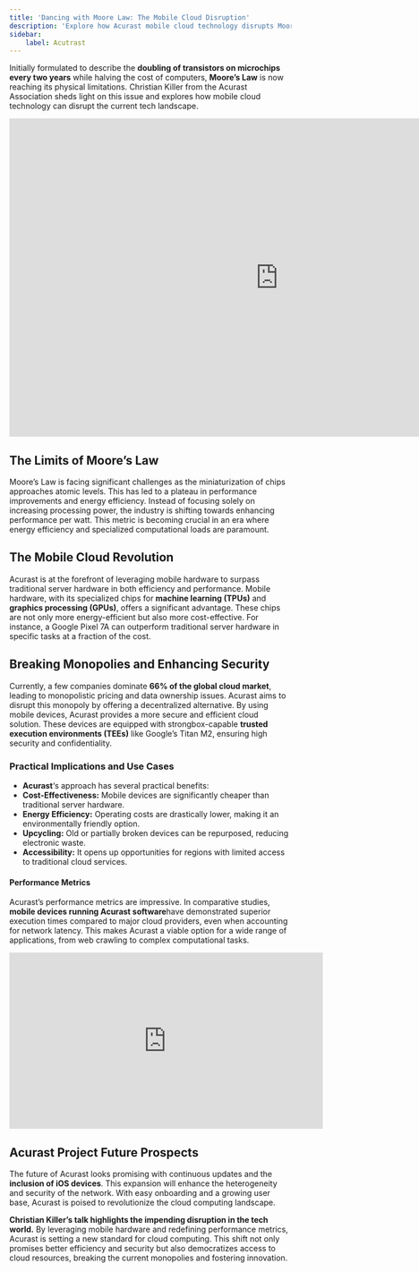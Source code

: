 ```yaml
---
title: 'Dancing with Moore Law: The Mobile Cloud Disruption'
description: 'Explore how Acurast mobile cloud technology disrupts Moore Law limitations with efficient, secure, and cost-effective solutions.'
sidebar:
    label: Acutrast
---
```


Initially formulated to describe the **doubling of transistors on microchips every two years** while halving the cost of computers, **Moore’s Law** is now reaching its physical limitations. Christian Killer from the Acurast Association sheds light on this issue and explores how mobile cloud technology can disrupt the current tech landscape.

<iframe allowfullscreen="allowfullscreen" frameborder="0" height="569" src="https://docs.google.com/presentation/d/e/2PACX-1vR06tmhzbv38LwksPHt8NBepV_RuFJBSl4yref98J05erhqjLbzN6BFZ9xDtUkCSW02hrrfD5wzoLkq/embed?start=false&loop=false&delayms=60000" width="960"></iframe>

## The Limits of Moore’s Law
Moore’s Law is facing significant challenges as the miniaturization of chips approaches atomic levels. This has led to a plateau in performance improvements and energy efficiency. Instead of focusing solely on increasing processing power, the industry is shifting towards enhancing performance per watt. This metric is becoming crucial in an era where energy efficiency and specialized computational loads are paramount.

## The Mobile Cloud Revolution
Acurast is at the forefront of leveraging mobile hardware to surpass traditional server hardware in both efficiency and performance. Mobile hardware, with its specialized chips for **machine learning (TPUs)** and **graphics processing (GPUs)**, offers a significant advantage. These chips are not only more energy-efficient but also more cost-effective. For instance, a Google Pixel 7A can outperform traditional server hardware in specific tasks at a fraction of the cost.

## Breaking Monopolies and Enhancing Security
Currently, a few companies dominate **66% of the global cloud market**, leading to monopolistic pricing and data ownership issues. Acurast aims to disrupt this monopoly by offering a decentralized alternative. By using mobile devices, Acurast provides a more secure and efficient cloud solution. These devices are equipped with strongbox-capable **trusted execution environments (TEEs)** like Google’s Titan M2, ensuring high security and confidentiality.

### **Practical Implications and Use Cases**
- **Acurast**‘s approach has several practical benefits:
- **Cost-Effectiveness:** Mobile devices are significantly cheaper than traditional server hardware.
- **Energy Efficiency:** Operating costs are drastically lower, making it an environmentally friendly option.
- **Upcycling:** Old or partially broken devices can be repurposed, reducing electronic waste.
- **Accessibility:** It opens up opportunities for regions with limited access to traditional cloud services.

#### **Performance Metrics**
Acurast’s performance metrics are impressive. In comparative studies, **mobile devices running Acurast software**have demonstrated superior execution times compared to major cloud providers, even when accounting for network latency. This makes Acurast a viable option for a wide range of applications, from web crawling to complex computational tasks.

<iframe allowfullscreen="allowfullscreen" frameborder="0" height="315" src="https://www.youtube.com/embed/u6fmRg0dQzk?si=RKd8zb582rLK3Vzv" title="YouTube video player" width="560"></iframe>

## Acurast Project Future Prospects
The future of Acurast looks promising with continuous updates and the **inclusion of iOS devices**. This expansion will enhance the heterogeneity and security of the network. With easy onboarding and a growing user base, Acurast is poised to revolutionize the cloud computing landscape.

**Christian Killer’s talk highlights the impending disruption in the tech world.** By leveraging mobile hardware and redefining performance metrics, Acurast is setting a new standard for cloud computing. This shift not only promises better efficiency and security but also democratizes access to cloud resources, breaking the current monopolies and fostering innovation.